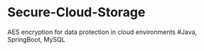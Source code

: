 ﻿# Secure-Cloud-Storage
 AES encryption for data protection in cloud environments
#Java, SpringBoot, MySQL

